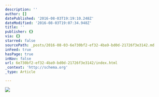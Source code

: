 ```yaml
---
description: ''
author: []
datePublished: '2016-08-03T19:19:10.248Z'
dateModified: '2016-08-03T19:07:34.948Z'
title: ''
publisher: {}
via: {}
starred: false
sourcePath: _posts/2016-08-03-6e730bf2-ef32-4ba9-bd0d-21726f3e3142.md
inFeed: true
hasPage: true
inNav: false
url: 6e730bf2-ef32-4ba9-bd0d-21726f3e3142/index.html
_context: 'http://schema.org'
_type: Article

---
```

![](https://the-grid-user-content.s3-us-west-2.amazonaws.com/75b78eeb-3272-4f31-916c-da0bfa795bf3.png)